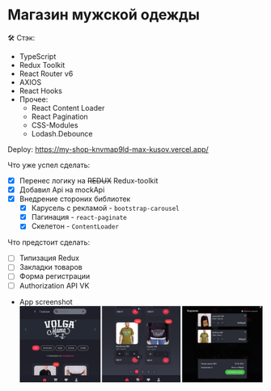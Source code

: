 # Магазин мужской одежды

🛠 Стэк: 
  - TypeScript 
  - Redux Toolkit
  - React Router v6
  - AXIOS
  - React Hooks
  - Прочее: 
    - React Content Loader
    - React Pagination
    - CSS-Modules 
    - Lodash.Debounce

Deploy: https://my-shop-knvmap9ld-max-kusov.vercel.app/

Что уже успел сделать:
- [x] Перенес логику на ~~REDUX~~ Redux-toolkit
- [x] Добавил Api на mockApi
- [x] Внедрение стороних библиотек 
  - [x] Карусель с рекламой - `bootstrap-carousel`
  - [x] Пагинация - `react-paginate`
  - [x] Скелетон - `ContentLoader`

Что предстоит сделать:
- [ ] Типизация Redux
- [ ] Закладки товаров
- [ ] Форма регистрации 
- [ ] Authorization API VK 

* App screenshot
![App screenshot](/src/assets/images/screen.png)